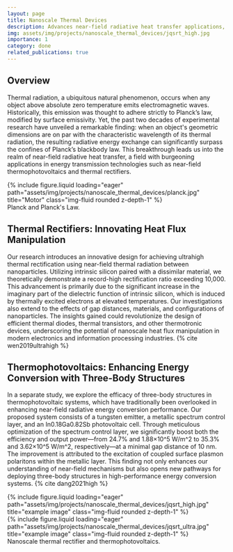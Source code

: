 ```yaml
---
layout: page
title: Nanoscale Thermal Devices
description: Advances near-field radiative heat transfer applications, dramatically enhancing energy efficiency in thermal rectifiers and thermophotovoltaic systems.
img: assets/img/projects/nanoscale_thermal_devices/jqsrt_high.jpg
importance: 1
category: done
related_publications: true
---
```


## Overview
Thermal radiation, a ubiquitous natural phenomenon, occurs when any object above absolute zero temperature emits electromagnetic waves. Historically, this emission was thought to adhere strictly to Planck’s law, modified by surface emissivity. Yet, the past two decades of experimental research have unveiled a remarkable finding: when an object's geometric dimensions are on par with the characteristic wavelength of its thermal radiation, the resulting radiative energy exchange can significantly surpass the confines of Planck’s blackbody law. This breakthrough leads us into the realm of near-field radiative heat transfer, a field with burgeoning applications in energy transmission technologies such as near-field thermophotovoltaics and thermal rectifiers.
<div class="row">
    <div class="col-sm mt-3 mt-md-0">
        {% include figure.liquid loading="eager" path="assets/img/projects/nanoscale_thermal_devices/planck.jpg" title="Motor" class="img-fluid rounded z-depth-1" %}
    </div>
</div>
<div class="caption">
    Planck and Planck's Law.
</div>

## Thermal Rectifiers: Innovating Heat Flux Manipulation 
Our research introduces an innovative design for achieving ultrahigh thermal rectification using near-field thermal radiation between nanoparticles. Utilizing intrinsic silicon paired with a dissimilar material, we theoretically demonstrate a record-high rectification ratio exceeding 10,000. This advancement is primarily due to the significant increase in the imaginary part of the dielectric function of intrinsic silicon, which is induced by thermally excited electrons at elevated temperatures. Our investigations also extend to the effects of gap distances, materials, and configurations of nanoparticles. The insights gained could revolutionize the design of efficient thermal diodes, thermal transistors, and other thermotronic devices, underscoring the potential of nanoscale heat flux manipulation in modern electronics and information processing industries. {% cite wen2019ultrahigh %}

## Thermophotovoltaics: Enhancing Energy Conversion with Three-Body Structures
In a separate study, we explore the efficacy of three-body structures in thermophotovoltaic systems, which have traditionally been overlooked in enhancing near-field radiative energy conversion performance. Our proposed system consists of a tungsten emitter, a metallic spectrum control layer, and an In0.18Ga0.82Sb photovoltaic cell. Through meticulous optimization of the spectrum control layer, we significantly boost both the efficiency and output power—from 24.7% and 1.88×10^5 W/m^2 to 35.3% and 3.62×10^5 W/m^2, respectively—at a minimal gap distance of 10 nm. The improvement is attributed to the excitation of coupled surface plasmon polaritons within the metallic layer. This finding not only enhances our understanding of near-field mechanisms but also opens new pathways for deploying three-body structures in high-performance energy conversion systems. {% cite dang2021high %}

<div class="row">
    <div class="col-sm mt-3 mt-md-0">
        {% include figure.liquid loading="eager" path="assets/img/projects/nanoscale_thermal_devices/jqsrt_high.jpg" title="example image" class="img-fluid rounded z-depth-1" %}
    </div>
    <div class="col-sm mt-3 mt-md-0">
        {% include figure.liquid loading="eager" path="assets/img/projects/nanoscale_thermal_devices/jqsrt_ultra.jpg" title="example image" class="img-fluid rounded z-depth-1" %}
    </div>
</div>
<div class="caption">
    Nanoscale thermal rectifier and thermophotovoltaics.
</div>
